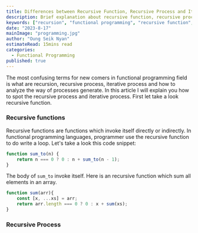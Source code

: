 ```yaml
---
title: Differences between Recursive Function, Recursive Process and Iterative Process 
description: Brief explanation about recursive function, recursive process and iterative process.
keywords: ["recursion", "functional programming", "recursive function", "recursive process", "iterative process"]
date: "2023-8-17"
mainImage: "programming.jpg"
author: "Oung Seik Nyan"
estimateRead: 15mins read
categories:
  - Functional Programming 
published: true
---
```


The most confusing terms for new comers in functional programming field is what are recursion, recursive process, iterative process and how to analyze the way of processes generate. In this article I will explain you how to spot the recursive process and iterative process.
First let take a look recursive function.

### Recursive functions

Recursive functions are functions which invoke itself directly or indirectly. In functional programming languages, programmer use the recursive function to do write a loop. Let's take a look this code snippet:

```js
function sum_to(n) {
    return n === 0 ? 0 : n + sum_to(n - 1);
}
```

The body of `sum_to` invoke itself. Here is an recursive function which sum all elements in an array.
```js
function sum(arr){
    const [x, ...xs] = arr;
    return arr.length === 0 ? 0 : x + sum(xs);
}
```

### Recursive Process



